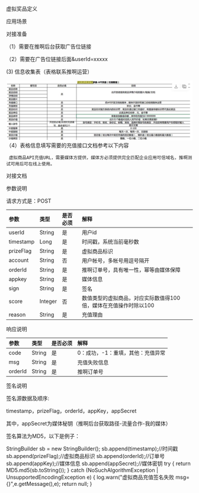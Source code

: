虚拟奖品定义

应用场景

对接准备

（1）需要在推啊后台获取广告位链接

（2）需要在广告位链接后面&userId=xxxxx

\(3\)   信息收集表（表格联系推啊运营）

![](/assets/信息收集.png)（4）表格信息填写需要的充值接口文档参考以下内容

```
 虚拟商品API充值URL，需要媒体方提供，媒体方必须提供完全匹配企业应用可信域名，推啊测试可用后可在线上使用。
```

对接文档

参数说明

请求方式是：POST

| 参数 | 类型 | 是否必须 | 解释 |
| :--- | :--- | :--- | :--- |
| userId | String | 是 | 用户id |
| timestamp | Long | 是 | 时间戳，系统当前毫秒数 |
| prizeFlag | String | 是 | 虚拟商品标识 |
| account | String | 否 | 用户帐号，多帐号用逗号隔开 |
| orderId | String | 是 | 推啊订单号，具有唯一性，幂等由媒体保障 |
| appkey | String | 是 | 媒体信息 |
| sign | String | 是 | 签名 |
| score | Integer | 否 | 数值类型的虚拟商品，对应实际数值得100倍，媒体在充值操作时除以100 |
| reason | String | 是 | 充值理由 |

响应说明

| 参数 | 类型 | 是否必须 | 解释 |
| :--- | :--- | :--- | :--- |
| code | String | 是 | 0：成功，-1：重填，其他：充值异常 |
| msg | String | 是 | 充值失败信息 |
| orderId | String | 是 | 推啊订单号 |

签名说明

签名源数据及顺序:

timestamp，prizeFlag，orderId，appKey，appSecret

其中，appSecret为媒体秘钥（推啊后台获取路径-流量合作-我的媒体）

签名算法为MD5，以下是例子：  

StringBuilder sb = new StringBuilder(); sb.append(timestamp);//时间戳 sb.append(prizeFlag);//虚拟商品标识 sb.append(orderId);//订单号 sb.append(appKey);//媒体信息
sb.append(appSecret);//媒体密钥 try {
return MD5.md5(sb.toString());
} catch (NoSuchAlgorithmException | UnsupportedEncodingException e) {
log.warn("虚拟商品充值签名失败 msg={}",e.getMessage(),e);
   return null;
}

